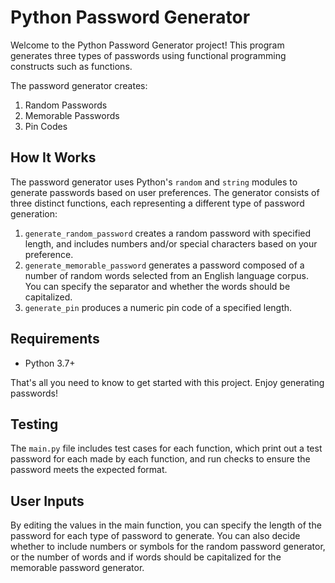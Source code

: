 # Python Password Generator

Welcome to the Python Password Generator project! This program generates three types of passwords using functional programming constructs such as functions.

The password generator creates:

1. Random Passwords
2. Memorable Passwords
3. Pin Codes

## How It Works

The password generator uses Python's `random` and `string` modules to generate passwords based on user preferences. The generator consists of three distinct functions, each representing a different type of password generation:

1. `generate_random_password` creates a random password with specified length, and includes numbers and/or special characters based on your preference.
2. `generate_memorable_password` generates a password composed of a number of random words selected from an English language corpus. You can specify the separator and whether the words should be capitalized.
3. `generate_pin` produces a numeric pin code of a specified length.

## Requirements

- Python 3.7+

That's all you need to know to get started with this project. Enjoy generating passwords!

## Testing

The `main.py` file includes test cases for each function, which print out a test password for each made by each function, and run checks to ensure the password meets the expected format.

## User Inputs

By editing the values in the main function, you can specify the length of the password for each type of password to generate. You can also decide whether to include numbers or symbols for the random password generator, or the number of words and if words should be capitalized for the memorable password generator. 
